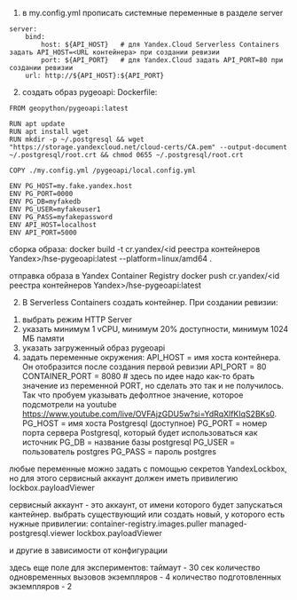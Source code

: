 1) в my.config.yml прописать системные переменные в разделе server
```
server:
    bind:
        host: ${API_HOST}   # для Yandex.Cloud Serverless Containers задать API_HOST=<URL контейнера> при создании ревизии
        port: ${API_PORT}   # для Yandex.Cloud задать API_PORT=80 при создании ревизии
    url: http://${API_HOST}:${API_PORT}
```

2) создать образ pygeoapi:
Dockerfile:
```
FROM geopython/pygeoapi:latest

RUN apt update
RUN apt install wget
RUN mkdir -p ~/.postgresql && wget "https://storage.yandexcloud.net/cloud-certs/CA.pem" --output-document ~/.postgresql/root.crt && chmod 0655 ~/.postgresql/root.crt

COPY ./my.config.yml /pygeoapi/local.config.yml

ENV PG_HOST=my.fake.yandex.host
ENV PG_PORT=0000
ENV PG_DB=myfakedb
ENV PG_USER=myfakeuser1
ENV PG_PASS=myfakepassword
ENV API_HOST=localhost
ENV API_PORT=5000
```
сборка образа:
docker build -t cr.yandex/<id реестра контейнеров Yandex>/hse-pygeoapi:latest --platform=linux/amd64 .

отправка образа в Yandex Container Registry
docker push cr.yandex/<id реестра контейнеров Yandex>/hse-pygeoapi:latest

2) В Serverless Containers создать контейнер. При создании ревизии:
1. выбрать режим HTTP Server
2. указать минимум 1 vCPU, минимум 20% доступности, минимум 1024 МБ памяти
3. указать загруженный образ pygeoapi
4. задать переменные окружения:
API_HOST = имя хоста контейнера. Он отобразится после создания первой ревизии
API_PORT = 80
CONTAINER_PORT = 8080 # здесь по идее надо как-то брать значение из переменной PORT, но сделать это так и не получилось. Так что пробуем указывать дефолтное значение, которое подсмотрели на youtube https://www.youtube.com/live/OVFAjzGDU5w?si=YdRqXlfKIqS2BKs0.
PG_HOST = имя хоста Postgresql (доступное)
PG_PORT = номер порта сервера Postgresql, который будет использоваться как источник
PG_DB = название базы postgresql
PG_USER = пользователь postgres
PG_PASS = пароль postgres

любые переменные можно задать с помощью секретов YandexLockbox, но для этого сервисный аккаунт должен иметь привилегию lockbox.payloadViewer

сервисный аккаунт - это аккаунт, от имени которого будет запускаться кантейнер. выбрать существующий или создать новый, у которого есть нужные привилегии:
container-registry.images.puller
managed-postgresql.viewer
lockbox.payloadViewer

и другие в зависимости от конфигурации

здесь еще поле для экспериментов:
таймаут - 30 сек
количество одновременных вызовов экземпляров - 4
количество подготовленных экземпляров - 2




